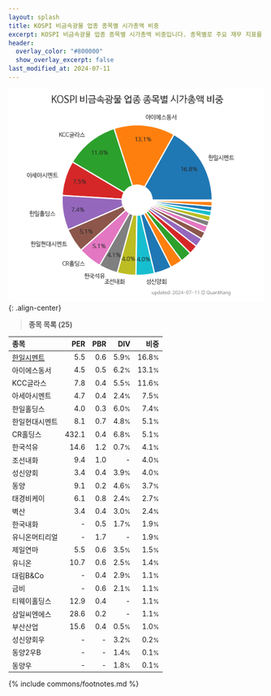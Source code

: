 ```yaml
---
layout: splash
title: KOSPI 비금속광물 업종 종목별 시가총액 비중
excerpt: KOSPI 비금속광물 업종 종목별 시가총액 비중입니다. 종목별로 주요 재무 지표를 함께 표시합니다.
header:
  overlay_color: "#800000"
  show_overlay_excerpt: false
last_modified_at: 2024-07-11
---
```



![KOSPI 비금속광물 업종 종목별 시가총액 비중](/stats/sector/images/kospi_업종_비금속광물_종목.png){: .align-center}


> **종목 목록 (25)**<a id="list"></a>

| **종목** | **PER** | **PBR** | **DIV** | **비중** |
| :------- | ------: | ------: | ------: | -------: |
| [한일시멘트](/300720/) | 5.5 | 0.6 | 5.9<small>%</small> | 16.8<small>%</small> |
| 아이에스동서 | 4.5 | 0.5 | 6.2<small>%</small> | 13.1<small>%</small> |
| KCC글라스 | 7.8 | 0.4 | 5.5<small>%</small> | 11.6<small>%</small> |
| 아세아시멘트 | 4.7 | 0.4 | 2.4<small>%</small> | 7.5<small>%</small> |
| 한일홀딩스 | 4.0 | 0.3 | 6.0<small>%</small> | 7.4<small>%</small> |
| 한일현대시멘트 | 8.1 | 0.7 | 4.8<small>%</small> | 5.1<small>%</small> |
| CR홀딩스 | 432.1 | 0.4 | 6.8<small>%</small> | 5.1<small>%</small> |
| 한국석유 | 14.6 | 1.2 | 0.7<small>%</small> | 4.1<small>%</small> |
| 조선내화 | 9.4 | 1.0 | - | 4.0<small>%</small> |
| 성신양회 | 3.4 | 0.4 | 3.9<small>%</small> | 4.0<small>%</small> |
| 동양 | 9.1 | 0.2 | 4.6<small>%</small> | 3.7<small>%</small> |
| 태경비케이 | 6.1 | 0.8 | 2.4<small>%</small> | 2.7<small>%</small> |
| 벽산 | 3.4 | 0.4 | 3.0<small>%</small> | 2.4<small>%</small> |
| 한국내화 | - | 0.5 | 1.7<small>%</small> | 1.9<small>%</small> |
| 유니온머티리얼 | - | 1.7 | - | 1.9<small>%</small> |
| 제일연마 | 5.5 | 0.6 | 3.5<small>%</small> | 1.5<small>%</small> |
| 유니온 | 10.7 | 0.6 | 2.5<small>%</small> | 1.4<small>%</small> |
| 대림B&Co | - | 0.4 | 2.9<small>%</small> | 1.1<small>%</small> |
| 금비 | - | 0.6 | 2.1<small>%</small> | 1.1<small>%</small> |
| 티웨이홀딩스 | 12.9 | 0.4 | - | 1.1<small>%</small> |
| 삼일씨엔에스 | 28.6 | 0.2 | - | 1.1<small>%</small> |
| 부산산업 | 15.6 | 0.4 | 0.5<small>%</small> | 1.0<small>%</small> |
| 성신양회우 | - | - | 3.2<small>%</small> | 0.2<small>%</small> |
| 동양2우B | - | - | 1.4<small>%</small> | 0.1<small>%</small> |
| 동양우 | - | - | 1.8<small>%</small> | 0.1<small>%</small> |

{% include commons/footnotes.md %}